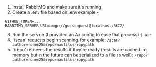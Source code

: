 1. Install RabbitMQ and make sure it's running
2. Create a .env file based on .env example -
```
GITHUB_TOKEN=...
RABBITMQ_SERVER_URL=amqp://guest:guest@localhost:5672/
```
3. Run the service (I provided an Air config to ease that process)
```$ air```
4. '/scan' requests begin scanning, for example:
```/scan?author=ronen25&repo=nautilus-copypath```
5. '/repo' retrieves the results if they're ready (results are cached in-memory but in the future can be serialized to a file as well):
```/repo?author=ronen25&repo=nautilus-copypath```
